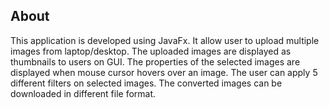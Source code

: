 <h2> About </h2>
This application is developed using JavaFx. 
It allow user to upload multiple images from laptop/desktop.
The uploaded images are displayed as thumbnails to users on GUI.
The properties of the selected images are displayed when mouse cursor hovers over an image.
The user can apply 5 different filters on selected images.
The converted images can be downloaded in different file format.
